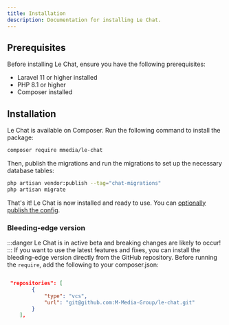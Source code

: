 ```yaml
---
title: Installation
description: Documentation for installing Le Chat.
---
```


## Prerequisites
Before installing Le Chat, ensure you have the following prerequisites:
- Laravel 11 or higher installed
- PHP 8.1 or higher
- Composer installed

## Installation
Le Chat is available on Composer. Run the following command to install the package:
```bash
composer require mmedia/le-chat
```

Then, publish the migrations and run the migrations to set up the necessary database tables:

```bash
php artisan vendor:publish --tag="chat-migrations"
php artisan migrate
```

That's it! Le Chat is now installed and ready to use. You can [optionally publish the config](/package-configuration).

### Bleeding-edge version
:::danger
Le Chat is in active beta and breaking changes are likely to occur!
:::
If you want to use the latest features and fixes, you can install the bleeding-edge version directly from the GitHub repository. Before running the `require`, add the following to your composer.json:
```json

 "repositories": [
        {
            "type": "vcs",
            "url": "git@github.com:M-Media-Group/le-chat.git"
        }
    ],
```